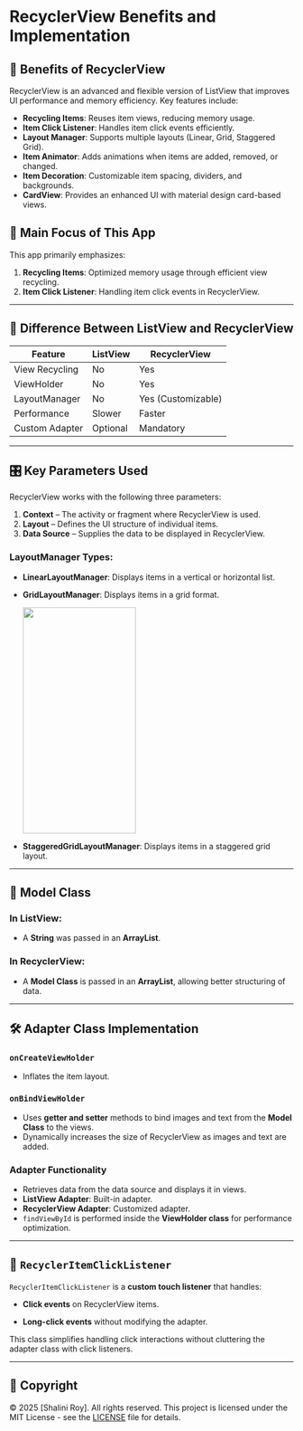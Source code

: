 # RecyclerView Benefits and Implementation

## 📌 Benefits of RecyclerView
RecyclerView is an advanced and flexible version of ListView that improves UI performance and memory efficiency. Key features include:

- **Recycling Items**: Reuses item views, reducing memory usage.
- **Item Click Listener**: Handles item click events efficiently.
- **Layout Manager**: Supports multiple layouts (Linear, Grid, Staggered Grid).
- **Item Animator**: Adds animations when items are added, removed, or changed.
- **Item Decoration**: Customizable item spacing, dividers, and backgrounds.
- **CardView**: Provides an enhanced UI with material design card-based views.

## 🚀 Main Focus of This App
This app primarily emphasizes:
1. **Recycling Items**: Optimized memory usage through efficient view recycling.
2. **Item Click Listener**: Handling item click events in RecyclerView.

---

## 🔄 Difference Between ListView and RecyclerView
| Feature          | ListView | RecyclerView |
|----------------|---------|-------------|
| View Recycling | No      | Yes         |
| ViewHolder     | No      | Yes         |
| LayoutManager  | No      | Yes (Customizable) |
| Performance    | Slower  | Faster      |
| Custom Adapter | Optional | Mandatory  |

---

## 🎛️ Key Parameters Used
RecyclerView works with the following three parameters:
1. **Context** – The activity or fragment where RecyclerView is used.
2. **Layout** – Defines the UI structure of individual items.
3. **Data Source** – Supplies the data to be displayed in RecyclerView.

### LayoutManager Types:
- **LinearLayoutManager**: Displays items in a vertical or horizontal list.
  
<a href="https://github.com/user-attachments/assets/b869991a-e370-47ec-938b-41a3eb128247" alt="Watch the video"> </a>

<a href="https://github.com/user-attachments/assets/8ec20e8c-0bd8-4ade-9a47-5bd0e56c564f" alt="Watch the video"> </a>

<a href="https://github.com/user-attachments/assets/0c64483c-9380-4bbe-879d-adaefc2bf3fb" alt="Watch the video"> </a>
  
- **GridLayoutManager**: Displays items in a grid format.
  
  <img src="https://github.com/user-attachments/assets/8693b121-c709-4c3e-a1a0-987995cd4a5c" width="200" height="400">
  
- **StaggeredGridLayoutManager**: Displays items in a staggered grid layout.

<a href="https://github.com/user-attachments/assets/a748da2c-5746-4760-9baf-14c58547399d" alt="Watch the video"> </a>

---

## 📌 Model Class
### In ListView:
- A **String** was passed in an **ArrayList**.

### In RecyclerView:
- A **Model Class** is passed in an **ArrayList**, allowing better structuring of data.

---

## 🛠 Adapter Class Implementation
### `onCreateViewHolder`
- Inflates the item layout.

### `onBindViewHolder`
- Uses **getter and setter** methods to bind images and text from the **Model Class** to the views.
- Dynamically increases the size of RecyclerView as images and text are added.

### Adapter Functionality
- Retrieves data from the data source and displays it in views.
- **ListView Adapter**: Built-in adapter.
- **RecyclerView Adapter**: Customized adapter.
- `findViewById` is performed inside the **ViewHolder class** for performance optimization.

---

## 🎯 `RecyclerItemClickListener`
`RecyclerItemClickListener` is a **custom touch listener** that handles:
- **Click events** on RecyclerView items.

<a href="https://github.com/user-attachments/assets/9296c9a0-92f3-4d28-88a0-e55e2c1e5c57" alt="Watch the video"> </a>
  
- **Long-click events** without modifying the adapter.

<a href="https://github.com/user-attachments/assets/f1d9dea7-6d2b-4235-a204-3bd31439cb66" alt="Watch the video"> </a>


This class simplifies handling click interactions without cluttering the adapter class with click listeners.

---

## 📜 Copyright
© 2025 [Shalini Roy]. All rights reserved. This project is licensed under the MIT License - see the [LICENSE](LICENSE) file for details.
